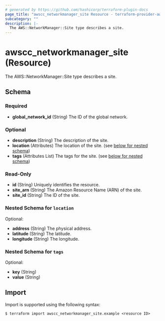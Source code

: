 ```yaml
---
# generated by https://github.com/hashicorp/terraform-plugin-docs
page_title: "awscc_networkmanager_site Resource - terraform-provider-awscc"
subcategory: ""
description: |-
  The AWS::NetworkManager::Site type describes a site.
---
```


# awscc_networkmanager_site (Resource)

The AWS::NetworkManager::Site type describes a site.



<!-- schema generated by tfplugindocs -->
## Schema

### Required

- **global_network_id** (String) The ID of the global network.

### Optional

- **description** (String) The description of the site.
- **location** (Attributes) The location of the site. (see [below for nested schema](#nestedatt--location))
- **tags** (Attributes List) The tags for the site. (see [below for nested schema](#nestedatt--tags))

### Read-Only

- **id** (String) Uniquely identifies the resource.
- **site_arn** (String) The Amazon Resource Name (ARN) of the site.
- **site_id** (String) The ID of the site.

<a id="nestedatt--location"></a>
### Nested Schema for `location`

Optional:

- **address** (String) The physical address.
- **latitude** (String) The latitude.
- **longitude** (String) The longitude.


<a id="nestedatt--tags"></a>
### Nested Schema for `tags`

Optional:

- **key** (String)
- **value** (String)

## Import

Import is supported using the following syntax:

```shell
$ terraform import awscc_networkmanager_site.example <resource ID>
```
